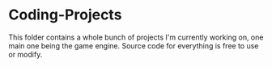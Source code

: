 # Coding-Projects

This folder contains a whole bunch of projects I'm currently working on, one main one being the game engine. Source code for everything
is free to use or modify.
